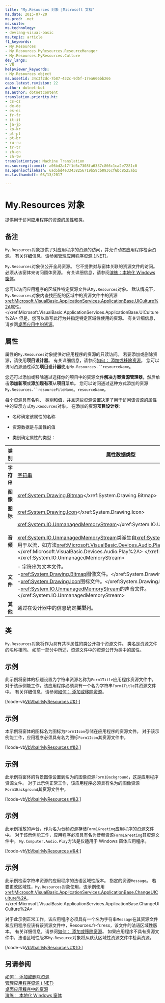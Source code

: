 ```yaml
---
title: "My.Resources 对象 |Microsoft 文档"
ms.date: 2015-07-20
ms.prod: .net
ms.suite: 
ms.technology:
- devlang-visual-basic
ms.topic: article
f1_keywords:
- My.Resources
- My.Resources.MyResources.ResourceManager
- My.Resources.MyResources.Culture
dev_langs:
- VB
helpviewer_keywords:
- My.Resources object
ms.assetid: 34c3f2dc-7b87-432c-9d5f-17ea666bb266
caps.latest.revision: 22
author: dotnet-bot
ms.author: dotnetcontent
translation.priority.ht:
- cs-cz
- de-de
- es-es
- fr-fr
- it-it
- ja-jp
- ko-kr
- pl-pl
- pt-br
- ru-ru
- tr-tr
- zh-cn
- zh-tw
translationtype: Machine Translation
ms.sourcegitcommit: a06bd2a17f1d6c7308fa6337c866c1ca2e7281c0
ms.openlocfilehash: 6ad5bd4e33438256719b59cb0936cf6bc8525ab1
ms.lasthandoff: 03/13/2017

---
```

# <a name="myresources-object"></a>My.Resources 对象
提供用于访问应用程序的资源的属性和类。  
  
## <a name="remarks"></a>备注  
 `My.Resources`对象提供了对应用程序的资源的访问，并允许动态应用程序检索资源。 有关详细信息，请参阅[管理应用程序资源 (.NET)](https://docs.microsoft.com/visualstudio/ide/managing-application-resources-dotnet)。  
  
 `My.Resources`对象仅公开全局资源。 它不提供对与窗体关联的资源文件的访问。 必须从该窗体来访问窗体资源。 有关详细信息，请参阅[演练：本地化 Windows 窗体](http://msdn.microsoft.com/en-us/9a96220d-a19b-4de0-9f48-01e5d82679e5)。  
  
 您可以访问应用程序的区域性特定资源文件从`My.Resources`对象。 默认情况下，`My.Resources`对象内查找匹配的区域中的资源文件中的资源<xref:Microsoft.VisualBasic.ApplicationServices.ApplicationBase.UICulture%2A>属性。</xref:Microsoft.VisualBasic.ApplicationServices.ApplicationBase.UICulture%2A> 但是，您可以重写此行为并指定特定区域性使用的资源。 有关详细信息，请参阅[桌面应用中的资源](http://msdn.microsoft.com/library/8ad495d4-2941-40cf-bf64-e82e85825890)。  
  
## <a name="properties"></a>属性  
 属性的`My.Resources`对象提供对应用程序的资源的只读访问。 若要添加或删除资源，请使用**项目设计器**。 有关详细信息，请参阅[如何︰ 添加或移除资源](http://msdn.microsoft.com/en-us/7b77bc06-3952-4799-b029-def3f8f7f88d)。 您可以访问资源通过添加**项目设计器**使用`My.Resources.``resourceName`。  
  
 您还可以添加或移除通过选择你的项目中的资源文件**解决方案资源管理器**，然后单击**添加新项**或**添加现有项**从**项目**菜单。 您可以访问通过这种方式添加的资源`My.Resources.``resourceFileName`。`resourceName`。  
  
 每个资源具有名称、 类别和值，并且这些资源设置决定了用于访问该资源的属性中的显示方式`My.Resources`对象。 在添加的资源**项目设计器**:  
  
-   名称确定该属性的名称  
  
-   资源数据是与属性的值  
  
-   类别确定属性的类型︰  
  
|类别|属性数据类型|  
|---|---|  
|**字符串**|[字符串](../../../visual-basic/language-reference/data-types/string-data-type.md)|  
|**图像**|<xref:System.Drawing.Bitmap></xref:System.Drawing.Bitmap>|  
|**图标**|<xref:System.Drawing.Icon></xref:System.Drawing.Icon>|  
|**音频**|<xref:System.IO.UnmanagedMemoryStream></xref:System.IO.UnmanagedMemoryStream><br /><br /> <xref:System.IO.UnmanagedMemoryStream>类派生自<xref:System.IO.Stream>类，以便它可以用于以流，如方法<xref:Microsoft.VisualBasic.Devices.Audio.Play%2A>方法。</xref:Microsoft.VisualBasic.Devices.Audio.Play%2A> </xref:System.IO.Stream> </xref:System.IO.UnmanagedMemoryStream>|  
|**文件**|-   [字符串](../../../visual-basic/language-reference/data-types/string-data-type.md)为文本文件。<br />-<xref:System.Drawing.Bitmap>图像文件。</xref:System.Drawing.Bitmap><br />-<xref:System.Drawing.Icon>图标文件。</xref:System.Drawing.Icon><br />-<xref:System.IO.UnmanagedMemoryStream>的声音文件。</xref:System.IO.UnmanagedMemoryStream>|  
|**其他**|通过在设计器中的信息确定**类型**列。|  
  
## <a name="classes"></a>类  
 `My.Resources`对象将作为具有共享属性的类公开每个资源文件。 类名是资源文件的名称相同。 如前一部分中所述，资源文件中的资源公开为类中的属性。  
  
## <a name="example"></a>示例  
 此示例将窗体的标题设置为字符串资源名称为`Form1Title`应用程序资源文件中。 对于该示例能工作，该应用程序必须具有一个名为字符串`Form1Title`其资源文件中。 有关详细信息，请参阅[如何︰ 添加或移除资源](http://msdn.microsoft.com/en-us/7b77bc06-3952-4799-b029-def3f8f7f88d)。  
  
 [!code-vb[VbVbalrMyResources #&1;](../../../visual-basic/developing-apps/programming/app-settings/codesnippet/VisualBasic/my-resources-object_1.vb)]  
  
## <a name="example"></a>示例  
 本示例将窗体的图标名为图标为`Form1Icon`存储在应用程序的资源文件。 对于该示例能工作，应用程序必须具有名为图标`Form1Icon`其资源文件中。  
  
 [!code-vb[VbVbalrMyResources #&2;](../../../visual-basic/developing-apps/programming/app-settings/codesnippet/VisualBasic/my-resources-object_2.vb)]  
  
## <a name="example"></a>示例  
 此示例将窗体的背景图像设置到名为的图像资源`Form1Background`，这是应用程序资源文件。 对于此示例正常工作，该应用程序必须具有名为的图像资源`Form1Background`其资源文件中。  
  
 [!code-vb[VbVbalrMyResources #&3;](../../../visual-basic/developing-apps/programming/app-settings/codesnippet/VisualBasic/my-resources-object_3.vb)]  
  
## <a name="example"></a>示例  
 此示例播放的声音，作为名为音频资源存储`Form1Greeting`应用程序的资源文件中。 对于该示例能工作，应用程序必须具有名为音频资源`Form1Greeting`其资源文件中。 `My.Computer.Audio.Play`方法是仅适用于 Windows 窗体应用程序。  
  
 [!code-vb[VbVbalrMyResources #&4;](../../../visual-basic/developing-apps/programming/app-settings/codesnippet/VisualBasic/my-resources-object_4.vb)]  
  
## <a name="example"></a>示例  
 此示例检索字符串资源的应用程序的法语区域性版本。 指定的资源`Message`。 若要更改区域性，`My.Resources`对象使用，该示例使用<xref:Microsoft.VisualBasic.ApplicationServices.ApplicationBase.ChangeUICulture%2A>。</xref:Microsoft.VisualBasic.ApplicationServices.ApplicationBase.ChangeUICulture%2A>  
  
 对于此示例正常工作，该应用程序必须具有一个名为字符串`Message`在其资源文件和应用程序应该有该资源文件中，Resources.fr-fr.resx，该文件的法语区域性版本。 有关详细信息，请参阅[如何︰ 添加或移除资源](http://msdn.microsoft.com/en-us/7b77bc06-3952-4799-b029-def3f8f7f88d)。 如果应用程序不具有资源文件中，法语区域性版本`My.Resource`对象将从默认区域性资源文件中检索资源。  
  
 [!code-vb[VbVbalrMyResources #&10;](../../../visual-basic/developing-apps/programming/app-settings/codesnippet/VisualBasic/my-resources-object_5.vb)]  
  
## <a name="see-also"></a>另请参阅  
 [如何︰ 添加或删除资源](http://msdn.microsoft.com/en-us/7b77bc06-3952-4799-b029-def3f8f7f88d)   
 [管理应用程序资源 (.NET)](https://docs.microsoft.com/visualstudio/ide/managing-application-resources-dotnet)   
 [桌面应用程序中的资源](http://msdn.microsoft.com/library/8ad495d4-2941-40cf-bf64-e82e85825890)   
 [演练︰ 本地化 Windows 窗体](http://msdn.microsoft.com/en-us/9a96220d-a19b-4de0-9f48-01e5d82679e5)
